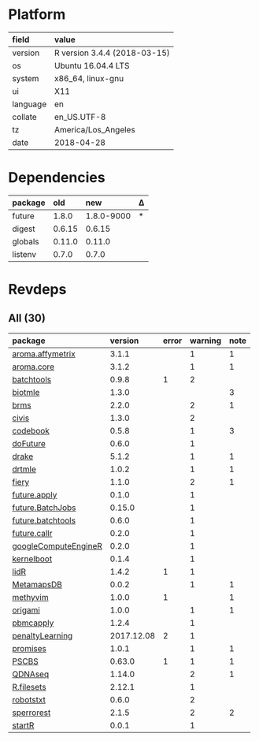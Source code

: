 # Platform

|field    |value                        |
|:--------|:----------------------------|
|version  |R version 3.4.4 (2018-03-15) |
|os       |Ubuntu 16.04.4 LTS           |
|system   |x86_64, linux-gnu            |
|ui       |X11                          |
|language |en                           |
|collate  |en_US.UTF-8                  |
|tz       |America/Los_Angeles          |
|date     |2018-04-28                   |

# Dependencies

|package |old    |new        |Δ  |
|:-------|:------|:----------|:--|
|future  |1.8.0  |1.8.0-9000 |*  |
|digest  |0.6.15 |0.6.15     |   |
|globals |0.11.0 |0.11.0     |   |
|listenv |0.7.0  |0.7.0      |   |

# Revdeps

## All (30)

|package                                                  |version    |error |warning |note |
|:--------------------------------------------------------|:----------|:-----|:-------|:----|
|[aroma.affymetrix](problems.md#aromaaffymetrix)          |3.1.1      |      |1       |1    |
|[aroma.core](problems.md#aromacore)                      |3.1.2      |      |1       |1    |
|[batchtools](problems.md#batchtools)                     |0.9.8      |1     |2       |     |
|[biotmle](problems.md#biotmle)                           |1.3.0      |      |        |3    |
|[brms](problems.md#brms)                                 |2.2.0      |      |2       |1    |
|[civis](problems.md#civis)                               |1.3.0      |      |2       |     |
|[codebook](problems.md#codebook)                         |0.5.8      |      |1       |3    |
|[doFuture](problems.md#dofuture)                         |0.6.0      |      |1       |     |
|[drake](problems.md#drake)                               |5.1.2      |      |1       |1    |
|[drtmle](problems.md#drtmle)                             |1.0.2      |      |1       |1    |
|[fiery](problems.md#fiery)                               |1.1.0      |      |2       |1    |
|[future.apply](problems.md#futureapply)                  |0.1.0      |      |1       |     |
|[future.BatchJobs](problems.md#futurebatchjobs)          |0.15.0     |      |1       |     |
|[future.batchtools](problems.md#futurebatchtools)        |0.6.0      |      |1       |     |
|[future.callr](problems.md#futurecallr)                  |0.2.0      |      |1       |     |
|[googleComputeEngineR](problems.md#googlecomputeenginer) |0.2.0      |      |1       |     |
|[kernelboot](problems.md#kernelboot)                     |0.1.4      |      |1       |     |
|[lidR](problems.md#lidr)                                 |1.4.2      |1     |1       |     |
|[MetamapsDB](problems.md#metamapsdb)                     |0.0.2      |      |1       |1    |
|[methyvim](problems.md#methyvim)                         |1.0.0      |1     |        |1    |
|[origami](problems.md#origami)                           |1.0.0      |      |1       |1    |
|[pbmcapply](problems.md#pbmcapply)                       |1.2.4      |      |1       |     |
|[penaltyLearning](problems.md#penaltylearning)           |2017.12.08 |2     |1       |     |
|[promises](problems.md#promises)                         |1.0.1      |      |1       |1    |
|[PSCBS](problems.md#pscbs)                               |0.63.0     |1     |1       |1    |
|[QDNAseq](problems.md#qdnaseq)                           |1.14.0     |      |2       |1    |
|[R.filesets](problems.md#rfilesets)                      |2.12.1     |      |1       |     |
|[robotstxt](problems.md#robotstxt)                       |0.6.0      |      |2       |     |
|[sperrorest](problems.md#sperrorest)                     |2.1.5      |      |2       |2    |
|[startR](problems.md#startr)                             |0.0.1      |      |1       |     |

